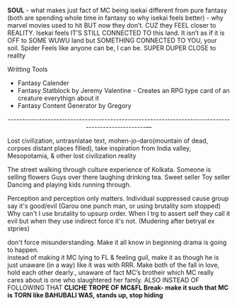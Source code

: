 **SOUL** - what makes just fact of MC being isekai different from pure fantasy (both are spending whole time in fantasy so why isekai feels better) - why marvel movies used to hit BUT now they don’t. 
CUZ they FEEL closer to REALITY. Isekai feels IT’S STILL CONNECTED TO this land. It isn’t as if it is OFF to SOME WUWU land but SOMETHING CONNECTED TO YOU, your soil.
Spider Feels like anyone can be, I can be. SUPER DUPER CLOSE to reality

Writting Tools 
- Fantasy Calender
- Fantasy Statblock by Jeremy Valentine - Creates an RPG type card of an creature everythign about it  
- Fantasy Content Generator by Gregory

<center>---------------------------------------------------------------------------------------------------—</center> 


Lost civilization, untrasnlatae text, mohen-jo-daro(mountain of dead, corpses distant places filled), take inspiration from India valley, Mesopotamia, & other lost civilization reality


The street walking through culture experience of Kolkata.
Someone is selling flowers
Guys over there laughing drinking tea. 
Sweet seller
Toy seller
Dancing and playing kids running through.



Perception and perception only matters.
Individual suppressed cause group say it's good/evil
(Garou one punch man, or using brutality som stopped)
Why can't I use brutality to upsurp order. When I trg to assert self they call it evil but when they use indirect force it's not.
(Mudering after betryal ex stpries)


don't force misunderstanding. Make it all know in beginning drama is going to happen.   
instead of making it MC lying to FL & feeling guil, make it as though he is just unaware (in a way) like it was with RRR.
Make both of the fall in love, hold each other dearly., unaware of fact MC’s brotheir which MC really cares about is one who slaughtered her famly.
ALSO INSTEAD OF FOLLOWING THAT **CLICHE TROPE OF MC&FL Break- make it such that MC is TORN like BAHUBALI WAS, stands up, stop hiding**